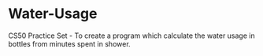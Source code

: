 # Water-Usage
CS50 Practice Set - To create a program which calculate the water usage in bottles from minutes spent in shower.
